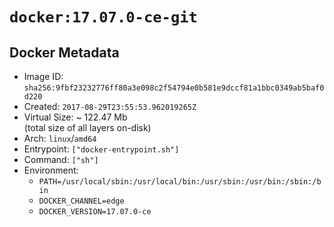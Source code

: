 # `docker:17.07.0-ce-git`

## Docker Metadata

- Image ID: `sha256:9fbf23232776ff80a3e098c2f54794e0b581e9dccf81a1bbc0349ab5baf0d220`
- Created: `2017-08-29T23:55:53.962019265Z`
- Virtual Size: ~ 122.47 Mb  
  (total size of all layers on-disk)
- Arch: `linux`/`amd64`
- Entrypoint: `["docker-entrypoint.sh"]`
- Command: `["sh"]`
- Environment:
  - `PATH=/usr/local/sbin:/usr/local/bin:/usr/sbin:/usr/bin:/sbin:/bin`
  - `DOCKER_CHANNEL=edge`
  - `DOCKER_VERSION=17.07.0-ce`

